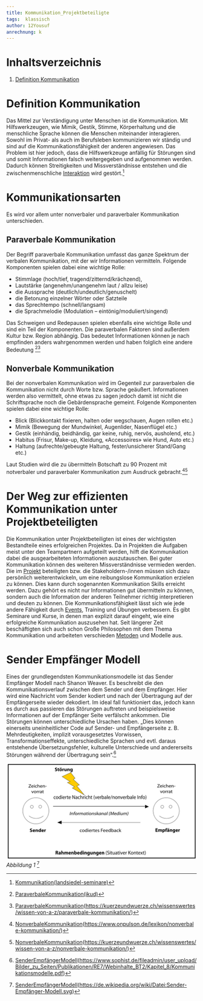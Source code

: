```yaml
---
title: Kommunikation_Projektbeteiligte
tags:  klassisch
author: 12Yousuf
anrechnung: k 
---
```


# Inhaltsverzeichnis

1. [Definition Kommunikation](#definition_kommunikation)


# Definition Kommunikation 

Das Mittel zur Verständigung unter Menschen ist die Kommunikation. Mit Hilfswerkzeugen, wie Mimik, Gestik, Stimme, Körperhaltung und die menschliche Sprache können die Menschen miteinander interagieren. Sowohl im Privat- als auch im Berufsleben kommunizieren wir ständig und sind auf die Kommunikationsfähigkeit der anderen angewiesen. Das Problem ist hier jedoch, dass die Hilfswerkzeuge anfällig für Störungen sind und somit Informationen falsch weitergegeben und aufgenommen werden. Dadurch können Streitigkeiten und Missverständnisse entstehen und die zwischenmenschliche [Interaktion](Interaktion.md) wird gestört.[^1]

# Kommunikationsarten 
Es wird vor allem unter nonverbaler und paraverbaler Kommunikation unterschieden.
## Paraverbale Kommunikation
Der Begriff paraverbale Kommunikation umfasst das ganze Spektrum der verbalen Kommunikation, mit der wir Informationen vermitteln. Folgende Komponenten spielen dabei eine wichtige Rolle:
*	Stimmlage (hoch/tief, tragend/zitternd/krächzend),
*	Lautstärke (angenehm/unangenehm laut / allzu leise)
*	die Aussprache (deutlich/undeutlich/genuschelt)
*	die Betonung einzelner Wörter oder Satzteile
*	das Sprechtempo (schnell/langsam)
* die Sprachmelodie (Modulation – eintönig/moduliert/singend)

Das Schweigen und Redepausen spielen ebenfalls eine wichtige Rolle und sind ein Teil der Komponenten.
Die paraverbalen Faktoren sind außerdem Kultur bzw. Region abhängig. Das bedeutet Informationen können je nach empfinden anders wahrgenommen werden und haben folglich eine andere Bedeutung [^2][^3]
## Nonverbale Kommunikation
Bei der nonverbalen Kommunikation wird im Gegenteil zur paraverbalen die Kommunikation nicht durch Worte bzw. Sprache geäußert. Informationen werden also vermittelt, ohne etwas zu sagen jedoch damit ist nicht die Schriftsprache noch die Gebärdensprache gemeint. Folgende Komponenten spielen dabei eine wichtige Rolle: 
*	Blick (Blickkontakt fixieren, halten oder wegschauen, Augen rollen etc.)
* Mimik (Bewegung der Mundwinkel, Augenlider, Nasenflügel etc.)
*	Gestik (einhändig, beidhändig, gar keine, ruhig, nervös, ausholend, etc.)
*	Habitus (Frisur, Make-up, Kleidung, «Accessoires» wie Hund, Auto etc.)
*	Haltung (aufrechte/gebeugte Haltung, fester/unsicherer Stand/Gang etc.) 

 Laut Studien wird die zu übermitteln Botschaft zu 90 Prozent mit notverbaler und paraverbaler Kommunikation zum Ausdruck gebracht.[^4][^5]
# Der Weg zur effizienten Kommunikation unter Projektbeteiligten
Die Kommunikation unter Projektbeteiligten ist eines der wichtigsten Bestandteile eines erfolgreichen Projektes. Da in Projekten die Aufgaben meist unter den Teampartnern aufgeteilt werden, hilft die Kommunikation dabei die ausgearbeiteten Informationen auszutauschen. Bei guter Kommunikation können des weiteren Missverständnisse vermieden werden. Die im [Projekt](Projekt.md) beteiligten bzw. die Stakeholdern-/innen müssen sich dazu persönlich weiterentwickeln, um eine reibungslose Kommunikation erzielen zu können. Dies kann durch sogenannten Kommunikation Skills erreicht werden. Dazu gehört es nicht nur Informationen gut übermitteln zu können, sondern auch die Information der anderen Teilnehmer richtig interpretieren und deuten zu können. Die Kommunikationsfähigkeit lässt sich wie jede andere Fähigkeit durch [Events](Events.md), Training und Übungen verbessern. Es gibt Seminare und Kurse, in denen man explizit darauf eingeht, wie eine erfolgreiche Kommunikation auszusehen hat. 
Seit längerer Zeit beschäftigten sich auch schon Große Philosophen mit dem Thema Kommunikation und arbeiteten verschieden [Metoden](Methoden.md) und Modelle aus. 
# Sender Empfänger Modell 
Eines der grundlegendsten Kommunikationsmodelle ist das Sender Empfänger Modell nach Shanon Weaver. Es beschreibt die den Kommunikationsverlauf zwischen dem Sender und dem Empfänger. Hier wird eine Nachricht vom Sender kodiert und nach der Übertragung auf der Empfängerseite wieder dekodiert. Im ideal fall funktioniert das, jedoch kann es durch aus passieren das Störungen auftreten und beispielsweise Informationen auf der Empfänger Seite verfälscht ankommen. Die Störungen können unterschiedliche Ursachen haben. „Dies können einerseits uneinheitlicher Code auf Sender- und Empfängerseite z. B. Mehrdeutigkeiten, implizit vorausgesetztes Vorwissen, Transformationseffekte, unterschiedliche Sprachen und evtl. daraus entstehende Übersetzungsfehler, kulturelle Unterschiede und andererseits Störungen während der Übertragung sein“.[^6]

![Beispielabbildung](Kommunikation_Projektbeteiligte/Bild02.jpg)
*Abbildung 1* [^7]


[^1]: [Kommunikation(landsiedel-seminare)](https://www.landsiedel-seminare.de/coaching-welt/wissen/lexikon/kommunikation.html)
[^2]: [ParaverbaleKommunikation(ikud)](https://www.ikud.de/glossar/paraverbal.html)
[^3]: [ParaverbaleKommunikation](kuerzeundwuerze)(https://kuerzeundwuerze.ch/wissenswertes/wissen-von-a-z/paraverbale-kommunikation/)
[^4]: [NonverbaleKommunikation](onpulson)(https://www.onpulson.de/lexikon/nonverbale-kommunikation/)
[^5]: [NonverbaleKommunikation](kuerzeundwuerze)(https://kuerzeundwuerze.ch/wissenswertes/wissen-von-a-z/nonverbale-kommunikation/)
[^6]: [SenderEmpfängerModell](sophist)(https://www.sophist.de/fileadmin/user_upload/Bilder_zu_Seiten/Publikationen/RE7/Webinhalte_BT2/Kapitel_8/Kommunikationsmodelle.pdf)
[^7]: [SenderEmpfängerModell](Wikipedia)(https://de.wikipedia.org/wiki/Datei:Sender-Empfänger-Modell.svg)

